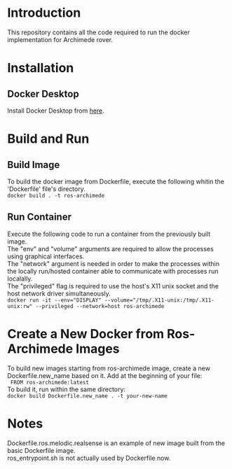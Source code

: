 # Introduction
This repository contains all the code required to run the docker implementation for Archimede rover.

# Installation
## Docker Desktop
Install Docker Desktop from [here](https://www.docker.com/products/docker-desktop/).

# Build and Run
## Build Image
To build the docker image from Dockerfile, execute the following whitin the 'Dockerfile' file's directory. \
```docker build . -t ros-archimede```

## Run Container
Execute the following code to run a container from the previously built image. \
The "env" and "volume" arguments are required to allow the processes using graphical interfaces. \
The "network" argument is needed in order to make the processes within the locally run/hosted container able to communicate with processes run localally. \
The "privileged" flag is required to use the host's X11 unix socket and the host network driver simultaneously. \
```docker run -it --env="DISPLAY" --volume="/tmp/.X11-unix:/tmp/.X11-unix:rw" --privileged --network=host ros-archimede```

# Create a New Docker from Ros-Archimede Images
To build new images starting from ros-archimede image, create a new Dockerfile.new_name based on it. Add at the beginning of your file:\
``` FROM ros-archimede:latest``` \
To build it, run within the same directory: \
```docker build Dockerfile.new_name . -t your-new-name```

# Notes
Dockerfile.ros.melodic.realsense is an example of new image built from the basic Dockerfile image.\
ros_entrypoint.sh is not actually used by Dockerfile now. 

